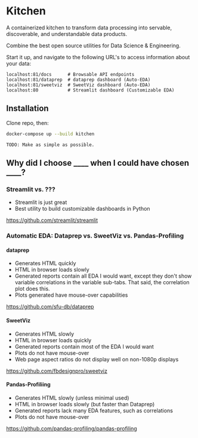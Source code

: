 # Kitchen
A containerized kitchen to transform data processing into servable, discoverable, and
 understandable data products.
 
Combine the best open source utilities for Data Science & Engineering.

Start it up, and navigate to the following URL's to access information about your data:

```
localhost:81/docs      # Browsable API endpoints
localhost:81/dataprep  # dataprep dashboard (Auto-EDA)
localhost:81/sweetviz  # SweetViz dashboard (Auto-EDA)
localhost:80           # Streamlit dashboard (Customizable EDA)
```

## Installation
Clone repo, then:

```bash
docker-compose up --build kitchen
```

`TODO: Make as simple as possible.`

## Why did I choose ____ when I could have chosen ____?

### Streamlit vs. ???
- Streamlit is just great
- Best utility to build customizable dashboards in Python

https://github.com/streamlit/streamlit

### Automatic EDA: Dataprep vs. SweetViz vs. Pandas-Profiling
#### dataprep
- Generates HTML quickly
- HTML in browser loads slowly
- Generated reports contain all EDA I would want, except they don't show variable
 correlations in the variable sub-tabs. That said, the correlation plot does this.
- Plots generated have mouse-over capabilities

https://github.com/sfu-db/dataprep

#### SweetViz
- Generates HTML slowly
- HTML in browser loads quickly
- Generated reports contain most of the EDA I would want
- Plots do not have mouse-over
- Web page aspect ratios do not display well on non-1080p displays

https://github.com/fbdesignpro/sweetviz

#### Pandas-Profiliing
- Generates HTML slowly (unless minimal used)
- HTML in browser loads slowly (but faster than Dataprep)
- Generated reports lack many EDA features, such as correlations
- Plots do not have mouse-over 

https://github.com/pandas-profiling/pandas-profiling